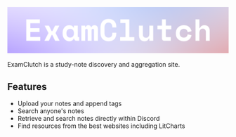 ![Clutch logo](resources/logo_with_background.png "Clutch")

ExamClutch is a study-note discovery and aggregation site.

## Features
- Upload your notes and append tags
- Search anyone's notes
- Retrieve and search notes directly within Discord
- Find resources from the best websites including LitCharts